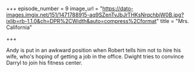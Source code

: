 +++
episode_number = 9
image_url = "https://dato-images.imgix.net/151/1471788915-aq9SZenTvJbJrTHKsNrqchbjW0B.jpg?ixlib=rb-1.1.0&ch=DPR%2CWidth&auto=compress%2Cformat"
title = "Mrs. California"

+++

Andy is put in an awkward position when Robert tells him not to hire his wife, who's hoping of getting a job in the office. Dwight tries to convince Darryl to join his fitness center.